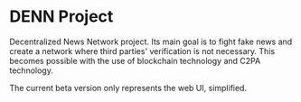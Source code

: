 # DENN Project

Decentralized News Network project.
Its main goal is to fight fake news and create a network where third parties' verification is not necessary. 
This becomes possible with the use of blockchain technology and C2PA technology. 

The current beta version only represents the web UI, simplified. 

